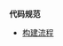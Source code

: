 **代码规范**
 
* [构建流程](https://github.com/zhoulijunFE/webpack-learn/blob/master/notes/build-process.md)
